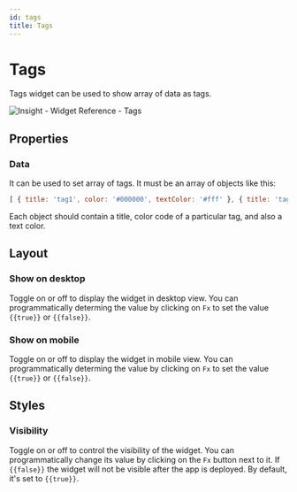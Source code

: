 ```yaml
---
id: tags
title: Tags
---
```

# Tags

Tags widget can be used to show array of data as tags.

<div style={{textAlign: 'center'}}>

![Insight - Widget Reference - Tags](/_images/insight2/widgets/tags/tags.png)

</div>

## Properties

### Data

It can be used to set array of tags. It must be an array of objects like this:

```js
[ { title: 'tag1', color: '#000000', textColor: '#fff' }, { title: 'tag2', color: '#fefefe', textColor: 'green' } ]
```

Each object should contain a title, color code of a particular tag, and also a text color.

## Layout

### Show on desktop

Toggle on or off to display the widget in desktop view. You can programmatically determing the value by clicking on `Fx` to set the value `{{true}}` or `{{false}}`.
### Show on mobile

Toggle on or off to display the widget in mobile view. You can programmatically determing the value by clicking on `Fx` to set the value `{{true}}` or `{{false}}`.

## Styles

### Visibility

Toggle on or off to control the visibility of the widget. You can programmatically change its value by clicking on the `Fx` button next to it. If `{{false}}` the widget will not be visible after the app is deployed. By default, it's set to `{{true}}`.
